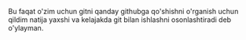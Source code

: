 Bu faqat o'zim uchun gitni qanday githubga qo'shishni o'rganish uchun qildim natija yaxshi va kelajakda git bilan ishlashni osonlashtiradi deb o'ylayman.
